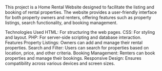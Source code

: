 This project is a Home Rental Website designed to facilitate the listing and booking of rental properties. 
The website provides a user-friendly interface for both property owners and renters, offering features such as property listings, 
search functionality, and booking management.

Technologies Used
HTML: For structuring the web pages.
CSS: For styling and layout.
PHP: For server-side scripting and database interaction.
Features
Property Listings: Owners can add and manage their rental properties.
Search and Filter: Users can search for properties based on location, price, and other criteria.
Booking Management: Renters can book properties and manage their bookings.
Responsive Design: Ensures compatibility across various devices and screen sizes.
